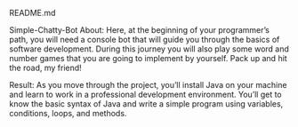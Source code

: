README.md

Simple-Chatty-Bot
About: Here, at the beginning of your programmer’s path, you will need a console bot that will guide you through the basics of software development. During this journey you will also play some word and number games that you are going to implement by yourself. Pack up and hit the road, my friend!

Result: As you move through the project, you’ll install Java on your machine and learn to work in a professional development environment. You’ll get to know the basic syntax of Java and write a simple program using variables, conditions, loops, and methods.
